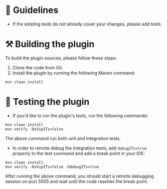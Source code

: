 # 📖 Guidelines

- If the existing tests do not already cover your changes, please add tests.

# ⚒️ Building the plugin

To build the plugin sources, please follow these steps:

1. Clone the code from Git.
2. Install the plugin by running the following Maven command:

```
mvn clean install
```

# 🧪 Testing the plugin

* If you'd like to run the plugin's tests, run the following commands:

```
mvn clean install
mvn verify -DskipITs=false
```

The above command run both unit and integration tests.

* In order to remote debug the integration tests, add `debugITs=true` property to the test command and add a break point
  in your IDE:

```
mvn clean install
mvn verify -DskipITs=false -DdebugITs=true
```

After running the above command, you should start a remote debugging session on port 5005 and wait until the code
reaches the break point.
